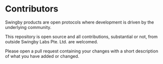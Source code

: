 # Contributors

Swingby products are open protocols where development is driven by the underlying community.

This repository is open source and all contributions, substantial or not, from outside Swingby Labs Pte. Ltd. are welcomed.

Please open a pull request containing your changes with a short description of what you have added or changed.